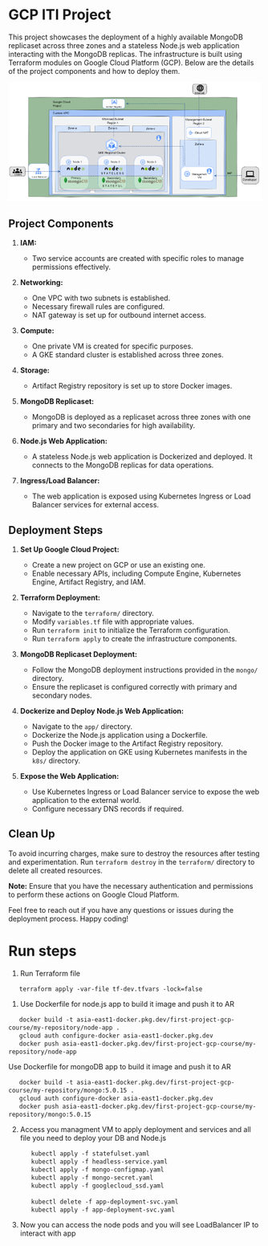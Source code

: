 # GCP ITI Project

This project showcases the deployment of a highly available MongoDB replicaset across three zones and a stateless Node.js web application interacting with the MongoDB replicas. The infrastructure is built using Terraform modules on Google Cloud Platform (GCP). Below are the details of the project components and how to deploy them.

![Alt text](image.png)
## Project Components

1. **IAM:**
   - Two service accounts are created with specific roles to manage permissions effectively.

2. **Networking:**
   - One VPC with two subnets is established.
   - Necessary firewall rules are configured.
   - NAT gateway is set up for outbound internet access.

3. **Compute:**
   - One private VM is created for specific purposes.
   - A GKE standard cluster is established across three zones.

4. **Storage:**
   - Artifact Registry repository is set up to store Docker images.

5. **MongoDB Replicaset:**
   - MongoDB is deployed as a replicaset across three zones with one primary and two secondaries for high availability.

6. **Node.js Web Application:**
   - A stateless Node.js web application is Dockerized and deployed. It connects to the MongoDB replicas for data operations.

7. **Ingress/Load Balancer:**
   - The web application is exposed using Kubernetes Ingress or Load Balancer services for external access.

## Deployment Steps

1. **Set Up Google Cloud Project:**
   - Create a new project on GCP or use an existing one.
   - Enable necessary APIs, including Compute Engine, Kubernetes Engine, Artifact Registry, and IAM.

2. **Terraform Deployment:**
   - Navigate to the `terraform/` directory.
   - Modify `variables.tf` file with appropriate values.
   - Run `terraform init` to initialize the Terraform configuration.
   - Run `terraform apply` to create the infrastructure components.
   
3. **MongoDB Replicaset Deployment:**
   - Follow the MongoDB deployment instructions provided in the `mongo/` directory.
   - Ensure the replicaset is configured correctly with primary and secondary nodes.

4. **Dockerize and Deploy Node.js Web Application:**
   - Navigate to the `app/` directory.
   - Dockerize the Node.js application using a Dockerfile.
   - Push the Docker image to the Artifact Registry repository.
   - Deploy the application on GKE using Kubernetes manifests in the `k8s/` directory.

5. **Expose the Web Application:**
   - Use Kubernetes Ingress or Load Balancer service to expose the web application to the external world.
   - Configure necessary DNS records if required.

## Clean Up

To avoid incurring charges, make sure to destroy the resources after testing and experimentation. Run `terraform destroy` in the `terraform/` directory to delete all created resources.

**Note:** Ensure that you have the necessary authentication and permissions to perform these actions on Google Cloud Platform.

Feel free to reach out if you have any questions or issues during the deployment process. Happy coding!




# Run steps

1. Run Terraform file 

```
   terraform apply -var-file tf-dev.tfvars -lock=false
```
1. Use Dockerfile for node.js app to build it image and push it to AR
```
   docker build -t asia-east1-docker.pkg.dev/first-project-gcp-course/my-repository/node-app .
   gcloud auth configure-docker asia-east1-docker.pkg.dev
   docker push asia-east1-docker.pkg.dev/first-project-gcp-course/my-repository/node-app
```
  Use Dockerfile for mongoDB app to build it image and push it to AR
```
   docker build -t asia-east1-docker.pkg.dev/first-project-gcp-course/my-repository/mongo:5.0.15 .
   gcloud auth configure-docker asia-east1-docker.pkg.dev
   docker push asia-east1-docker.pkg.dev/first-project-gcp-course/my-repository/mongo:5.0.15
```
2. Access you managment VM to apply deployment and services and all file you need to deploy your DB and Node.js
   ```   
      kubectl apply -f statefulset.yaml 
      kubectl apply -f headless-service.yaml 
      kubectl apply -f mongo-configmap.yaml 
      kubectl apply -f mongo-secret.yaml
      kubectl apply -f googlecloud_ssd.yaml

      kubectl delete -f app-deployment-svc.yaml 
      kubectl apply -f app-deployment-svc.yaml
   ```
3. Now you can access the node pods and you will see LoadBalancer IP to interact with app

   